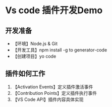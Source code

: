 # Vs code 插件开发Demo

## 开发准备

+ 【环境】Node.js & Git
+ 【开发工具】npm install -g to generator-code
+ 【创建项目】yo code

## 插件如何工作

1. 【Activation Events】定义插件激活事件
2. 【Contribution Points】定义插件执行事件
3. 【VS Code API】插件内容具体实现
